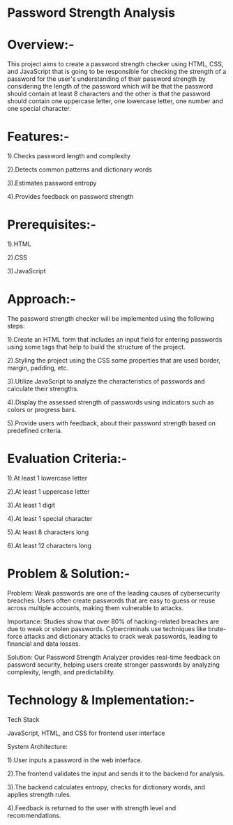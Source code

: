 # Password Strength Analysis

# Overview:- 

This project aims to create a password strength checker using HTML, CSS, and JavaScript that is going to be responsible for checking the strength of a password for the user's understanding of their password strength by considering the length of the password which will be that the password should contain at least 8 characters and the other is that the password should contain one uppercase letter, one lowercase letter, one number and one special character.

# Features:-

1).Checks password length and complexity

2).Detects common patterns and dictionary words

3).Estimates password entropy

4).Provides feedback on password strength

# Prerequisites:-

1).HTML

2).CSS

3).JavaScript

# Approach:-

The password strength checker will be implemented using the following steps:

1).Create an HTML form that includes an input field for entering passwords using some tags that help to build the structure of the project.

2).Styling the project using the CSS some properties that are used border, margin, padding, etc.

3).Utilize JavaScript to analyze the characteristics of passwords and calculate their strengths.

4).Display the assessed strength of passwords using indicators such as colors or progress bars.

5).Provide users with feedback, about their password strength based on predefined criteria.

# Evaluation Criteria:- 

1).At least 1 lowercase letter

2).At least 1 uppercase letter

3).At least 1 digit

4).At least 1 special character

5).At least 8 characters long

6).At least 12 characters long


# Problem & Solution:-

Problem: Weak passwords are one of the leading causes of cybersecurity breaches. Users often create passwords that are easy to guess or reuse across multiple accounts, making them vulnerable to attacks.

Importance: Studies show that over 80% of hacking-related breaches are due to weak or stolen passwords. Cybercriminals use techniques like brute-force attacks and dictionary attacks to crack weak passwords, leading to financial and data losses.

Solution: Our Password Strength Analyzer provides real-time feedback on password security, helping users create stronger passwords by analyzing complexity, length, and predictability.

# Technology & Implementation:-

Tech Stack

JavaScript, HTML, and CSS for frontend user interface

System Architecture:

1).User inputs a password in the web interface.

2).The frontend validates the input and sends it to the backend for analysis.

3).The backend calculates entropy, checks for dictionary words, and applies strength rules.

4).Feedback is returned to the user with strength level and recommendations.




